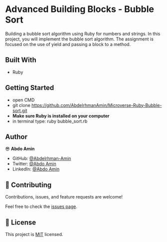 # Advanced Building Blocks - Bubble Sort

Building a bubble sort algorithm using Ruby for numbers and strings.
In this project, you will implement the bubble sort algorithm. The assignment is focused on the use of yield and passing a block to a method.

## Built With

- Ruby

## Getting Started

- open CMD
- git clone https://github.com/AbdelrhmanAmin/Microverse-Ruby-Bubble-sort.git
- **Make sure Ruby is installed on your computer**
- in terminal type: ruby bubble_sort.rb

## Author

😎 **Abdo Amin**

- GitHub: [@Abdelrhman-Amin](https://github.com/AbdelrhmanAmin)
- Twitter: [@Abdo Amin](https://twitter.com/AbdoAmi60489112)
- LinkedIn: [@Abdo Amin](https://www.linkedin.com/in/abdo-amin-ab786a1b0/)

## 🤝 Contributing

Contributions, issues, and feature requests are welcome!

Feel free to check the [issues page](https://github.com/AbdelrhmanAmin/Microverse-Ruby-Bubble-sort/issues).

## 📝 License

This project is [MIT](./LICENSE) licensed.
